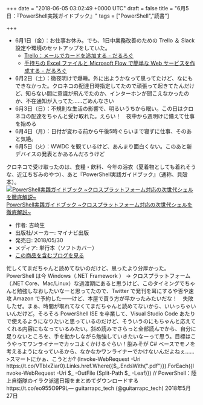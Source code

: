 
+++
date = "2018-06-05 03:02:49 +0000 UTC"
draft = false
title = "6月5日：『PowerShell実践ガイドブック』"
tags = ["PowerShell","読書"]

+++
<ul>
<li>6月1日（金）：お仕事お休み。でも、1日中業務改善のための Trello ＆ Slack 設定や環境のセットアップをしていた。
<ul>
<li><a href="http://blog.daruyanagi.jp/entry/2018/06/02/225431">Trello：メールでカードを追加する - だるろぐ</a></li>
<li><a href="http://blog.daruyanagi.jp/entry/2018/06/03/060000">手持ちの Excel ファイルと Microsoft Flow で簡単な Web サービスを作成する - だるろぐ</a></li>
</ul></li>
<li>6月2日（土）：徹夜明けで爆睡。外に出ようかなって思ってたけど、なにもできなかった。クロネコの配達日時指定してたので頑張って起きてたんだけど、知らない間に意識が飛んでたのか、インターホンが聞こえなかったのか、不在通知が入ってた……ごめんなさい</li>
<li>6月3日（日）：不規則な生活の影響で、明るいうちから眠い。この日はクロネコの配達をちゃんと受け取れた。えらい！　夜中から週明けに備えて仕事を始める</li>
<li>6月4日（月）：日付が変わる前から午後5時ぐらいまで寝ずに仕事、そのあと気絶。</li>
<li>6月5日（火）：WWDC を観ているけど、あんまり面白くない。このあと新デバイスの発表とかあるんだろうけど</li>
</ul>クロネコで受け取ったのは、食糧・飲料、今年の浴衣（夏着物としても着れそうな、近江ちぢみのやつ）、あと『PowerShell実践ガイドブック』（通称、貝殻本）。<div class="hatena-asin-detail"><a href="http://www.amazon.co.jp/exec/obidos/ASIN/4839965986/bestylesnet-22/"><img src="https://images-fe.ssl-images-amazon.com/images/I/61pLrWCOvdL._SL160_.jpg" class="hatena-asin-detail-image" alt="PowerShell実践ガイドブック ~クロスプラットフォーム対応の次世代シェルを徹底解説~" title="PowerShell実践ガイドブック ~クロスプラットフォーム対応の次世代シェルを徹底解説~"/></a><div class="hatena-asin-detail-info"><a href="http://www.amazon.co.jp/exec/obidos/ASIN/4839965986/bestylesnet-22/">PowerShell実践ガイドブック ~クロスプラットフォーム対応の次世代シェルを徹底解説~</a><ul><li><span class="hatena-asin-detail-label">作者:</span> 吉崎生</li><li><span class="hatena-asin-detail-label">出版社/メーカー:</span> マイナビ出版</li><li><span class="hatena-asin-detail-label">発売日:</span> 2018/05/30</li><li><span class="hatena-asin-detail-label">メディア:</span> 単行本（ソフトカバー）</li><li><a href="http://d.hatena.ne.jp/asin/4839965986/bestylesnet-22" target="_blank">この商品を含むブログを見る</a></li></ul></div><div class="hatena-asin-detail-foot"></div></div>忙しくてまだちゃんと読めてないのだけど、思ったより分厚かった。PowerShell は今 Windows（.NET Framework ） → クロスプラットフォーム（.NET Core、Mac/Linux）な過渡期にあると思うけど、このタイミングでちゃんと勉強しなおしたいなーと思ってたので、Twitter で発刊を耳にするや否や速攻 Amazon で予約した――けど、本屋で買う方が早かったみたいだな！　失敗したぜ。まぁ、時間が取れてなくてまだちゃんと読めてないから、いいっちゃいいんだけど。そろそろ PowerShell ISE を卒業して、Visual Studio Code あたりで使えるようになりたいと思っているのだけど、そういうのにもちゃんと応えてくれる内容にもなっているみたい。斜め読みでさらっと全部読んでから、自分に足りないところを、手を動かしながら勉強していきたいなーって思う。目標はこうやってワンライナーでカッコよくかけるぐらい！脳みそが C# ベースでモノを考えるようになっているから、なかなかワンライナーでかけないんだよねぇ……>スマートにかぁ、こうとか? (Invoke-WebRequest -Uri https://t.co/VTbIxZiar0).Links.href.Where({$_.EndsWith(".pdf")}).ForEach({Invoke-WebRequest -Uri $_ -OutFile (Split-Path $_ -Leaf)}) // PowerShell：陸上自衛隊のイラク派遣日報をまとめてダウンロードする https://t.co/eo955O9P9L— guitarrapc_tech (@guitarrapc_tech) 2018年5月27日<script async="" src="https://platform.twitter.com/widgets.js" charset="utf-8"></script>


